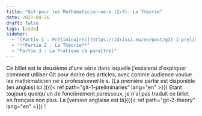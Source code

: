```yaml
---
title: "Git pour les Mathématicien·ne·s (2/3): La Théorie"
date: 2021-04-26
draft: false
tags: [code]
sidebar:
  - "[Partie 1 : Préliminaires](https://idrissi.eu/en/post/git-1-preliminaries/)"
  - "**Partie 2 : La Théorie**"
  - "Partie 3 : La Pratique (à paraître)"
---
```


Ce billet est le deuxième d'une série dans laquelle j'essaierai d'expliquer comment utiliser Git pour écrire des articles, avec comme audience voulue les mathématicien·ne·s professionnel·le·s.
[La première partie est disponible (en anglais) ici.]({{< ref path="git-1-preliminaries" lang="en" >}})
Étant toujours quelqu'un de foncièrement paresseux, je n'ai pas traduit ce billet en français non plus.
La [version anglaise est là]({{< ref path="git-2-theory" lang="en" >}}) !

<!--more-->
